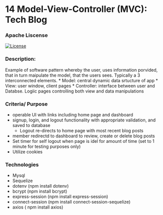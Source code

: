 # 14 Model-View-Controller (MVC): Tech Blog
### Apache Liscense
[![License](https://img.shields.io/badge/License-Apache%202.0-blue.svg)](https://opensource.org/licenses/Apache-2.0)

### Description:
  
  Example of software pattern whereby the user, uses information porvided, that in turn maipulate the model, that the users sees.  Typically a 3 interconnected elements.
    * Model: central dynamic data srtucture of app
    * View: user window, client pages
    * Controller: interface between user and Databse.   Logiic pages controlling both view and data manipulations
    
 ### Criteria/ Purpose
 
  * operable UI with links including home page and dashboard
  * signup, login, and logout functionality with appropriate validation, and saved to database
    * Logout re-directs to home page with most recent blog posts
  * member redirectd to dashboard to review, create or delete blog posts
  * Set timer for self logout when page is idel for amount of time (set to 1 minute for testing purposes only)
  * Utilize cookies


### Technologies 

  * Mysql
  *  Sequelize
  * dotenv (npm install dotenv)
  * bcrypt (npm install bcrypt) 
  * express-session (npm install express-session) 
  * connect-session (npm install connect-session-sequelize)
  * axios ( npm install axios)